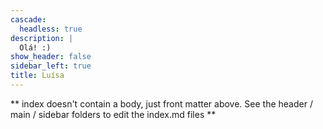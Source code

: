```yaml
---
cascade:
  headless: true
description: |
  Olá! :)
show_header: false
sidebar_left: true
title: Luísa
---
```


** index doesn't contain a body, just front matter above.
See the header / main / sidebar folders to edit the index.md files **
